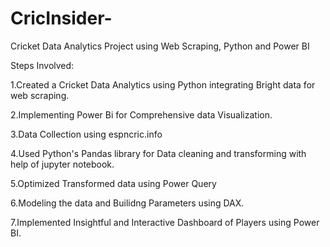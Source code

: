 # CricInsider-
Cricket Data Analytics Project using Web Scraping, Python and Power BI

Steps Involved:

1.Created a Cricket Data Analytics using Python integrating Bright data for web scraping.

2.Implementing Power Bi for Comprehensive data Visualization.

3.Data Collection using espncric.info

4.Used Python's Pandas library for Data cleaning and transforming with help of jupyter notebook.

5.Optimized Transformed data using Power Query

6.Modeling the data and Builidng Parameters using DAX.

7.Implemented Insightful and Interactive Dashboard of Players using Power BI. 
